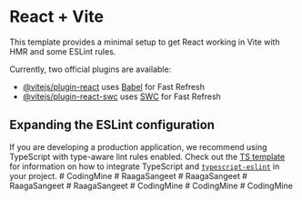 # React + Vite

This template provides a minimal setup to get React working in Vite with HMR and some ESLint rules.

Currently, two official plugins are available:

- [@vitejs/plugin-react](https://github.com/vitejs/vite-plugin-react/blob/main/packages/plugin-react) uses [Babel](https://babeljs.io/) for Fast Refresh
- [@vitejs/plugin-react-swc](https://github.com/vitejs/vite-plugin-react/blob/main/packages/plugin-react-swc) uses [SWC](https://swc.rs/) for Fast Refresh

## Expanding the ESLint configuration

If you are developing a production application, we recommend using TypeScript with type-aware lint rules enabled. Check out the [TS template](https://github.com/vitejs/vite/tree/main/packages/create-vite/template-react-ts) for information on how to integrate TypeScript and [`typescript-eslint`](https://typescript-eslint.io) in your project.
#   C o d i n g M i n e  
 #   R a a g a S a n g e e t  
 #   R a a g a S a n g e e t  
 #   R a a g a S a n g e e t  
 #   R a a g a S a n g e e t  
 #   C o d i n g M i n e  
 #   C o d i n g M i n e  
 #   C o d i n g M i n e  
 